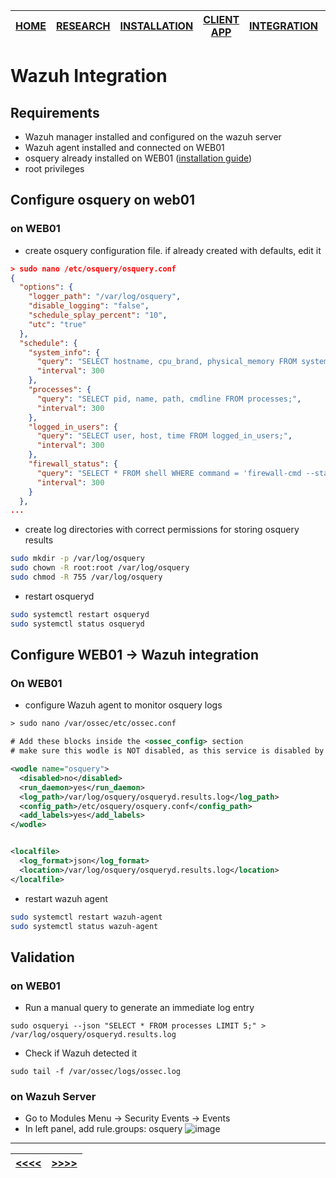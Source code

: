 |[HOME](README.md)|[RESEARCH](01_research.md)|[INSTALLATION](02_install_rocky.md)|[CLIENT APP](03_client_app.md)|[INTEGRATION](04_wazuh_integration.md)|[DEMONSTRATION](05_demonstration.md)|[CONCLUSION](06_conclusion.md)|
|-|-|-|-|-|-|-|

# Wazuh Integration

## Requirements
- Wazuh manager installed and configured on the wazuh server
- Wazuh agent installed and connected on WEB01
- osquery already installed on WEB01 ([installation guide](02_install_rocky.md))
- root privileges

## Configure osquery on web01
### on WEB01
- create osquery configuration file. if already created with defaults, edit it
```json
> sudo nano /etc/osquery/osquery.conf
{
  "options": {
    "logger_path": "/var/log/osquery",
    "disable_logging": "false",
    "schedule_splay_percent": "10",
    "utc": "true"
  },
  "schedule": {
    "system_info": {
      "query": "SELECT hostname, cpu_brand, physical_memory FROM system_info;",
      "interval": 300
    },
    "processes": {
      "query": "SELECT pid, name, path, cmdline FROM processes;",
      "interval": 300
    },
    "logged_in_users": {
      "query": "SELECT user, host, time FROM logged_in_users;",
      "interval": 300
    },
    "firewall_status": {
      "query": "SELECT * FROM shell WHERE command = 'firewall-cmd --state';",
      "interval": 300
    }
  },
...
```

- create log directories with correct permissions for storing osquery results
```bash
sudo mkdir -p /var/log/osquery
sudo chown -R root:root /var/log/osquery
sudo chmod -R 755 /var/log/osquery
```

- restart osqueryd
```bash
sudo systemctl restart osqueryd
sudo systemctl status osqueryd
```

## Configure WEB01 -> Wazuh integration
### On WEB01
- configure Wazuh agent to monitor osquery logs
```xml
> sudo nano /var/ossec/etc/ossec.conf

# Add these blocks inside the <ossec_config> section
# make sure this wodle is NOT disabled, as this service is disabled by default

<wodle name="osquery">
  <disabled>no</disabled>
  <run_daemon>yes</run_daemon>
  <log_path>/var/log/osquery/osqueryd.results.log</log_path>
  <config_path>/etc/osquery/osquery.conf</config_path>
  <add_labels>yes</add_labels>
</wodle>


<localfile>
  <log_format>json</log_format>
  <location>/var/log/osquery/osqueryd.results.log</location>
</localfile>
```

- restart wazuh agent
```bash
sudo systemctl restart wazuh-agent
sudo systemctl status wazuh-agent
```

## Validation
### on WEB01
- Run a manual query to generate an immediate log entry
```
sudo osqueryi --json "SELECT * FROM processes LIMIT 5;" > /var/log/osquery/osqueryd.results.log
```
- Check if Wazuh detected it
```
sudo tail -f /var/ossec/logs/ossec.log
```
### on Wazuh Server
- Go to Modules Menu -> Security Events -> Events
- In left panel, add rule.groups: osquery
![image](https://github.com/user-attachments/assets/54a8264b-ffac-4f98-be7d-5d1abce24233)


___
|[<<<<](03_client_app.md)|[>>>>](05_demonstration.md)|
|-|-|

